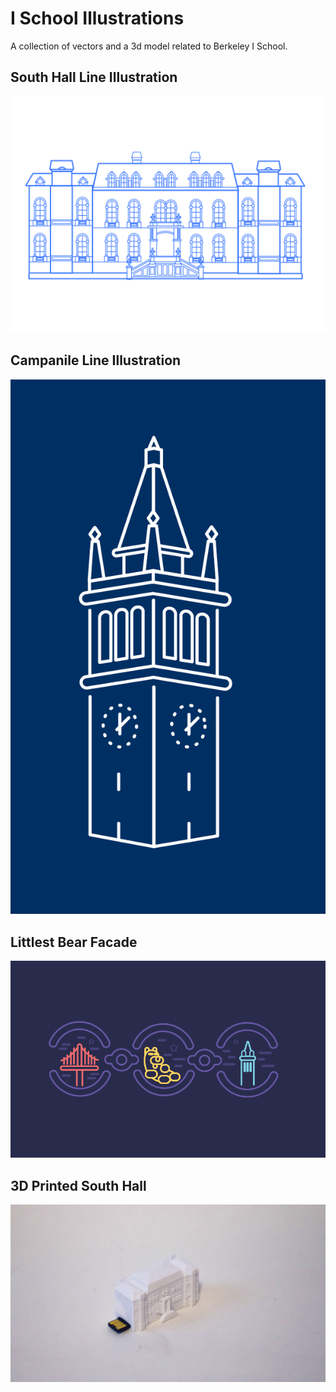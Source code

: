 # I School Illustrations

A collection of vectors and a 3d model related to Berkeley I School. 

## South Hall Line Illustration
![Line Illustration of South Hall](southhall/southhall.png)

## Campanile Line Illustration
![Line Illustration of Campanile](campanile/campanile-berkeley-blue.png)

## Littlest Bear Facade
![Illustration of Littlest Bear](littlest-bear-facade/littlest-bear-facade.png)

## 3D Printed South Hall
![3D Printed Model of South Hall](southhall-3d-print/southhall-3d-print-preview.jpg)

